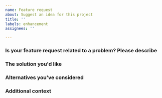 ```yaml
---
name: Feature request
about: Suggest an idea for this project
title: ''
labels: enhancement
assignees: ''

---
```


### Is your feature request related to a problem? Please describe
<!--A clear and concise description of what the problem is. Ex. I'm always frustrated when [...]-->

### The solution you'd like
<!--A clear and concise description of what you want to happen.-->

### Alternatives you've considered
<!--A clear and concise description of any alternative solutions or features you've considered.-->

### Additional context
<!--Add any other context or screenshots about the feature request here.-->
